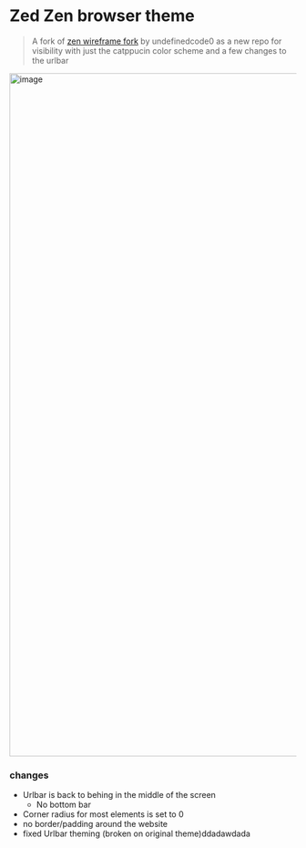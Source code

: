 # Zed Zen browser theme

> A fork of [zen wireframe fork](https://github.com/undefinedcode0/zen-wireframe) by undefinedcode0 as a new repo for visibility with just the catppucin color scheme and a few changes to the urlbar

<img width="1920" height="1200" alt="image" src="https://github.com/user-attachments/assets/5eb1a0ec-0dd3-4163-82b0-c761a6431c17" />


### changes
- Urlbar is back to behing in the middle of the screen
  - No bottom bar
- Corner radius for most elements is set to 0
- no border/padding around the website
- fixed Urlbar theming (broken on original theme)ddadawdada
